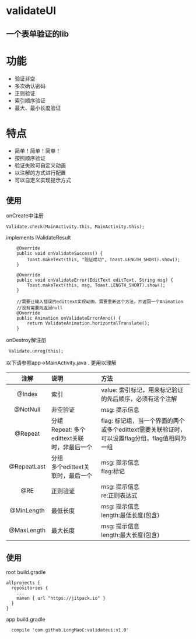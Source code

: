 # validateUI
## 一个表单验证的lib

# **功能**
* 验证非空
* 多次确认密码
* 正则验证
* 索引顺序验证
* 最大、最小长度验证


# 特点
* 简单！简单！简单！
* 按照顺序验证
* 验证失败可自定义动画
* 以注解的方式进行配置
* 可以自定义实现提示方式

## 使用
onCreate中注册
```
Validate.check(MainActivity.this, MainActivity.this);
```

implements IValidateResult
```
    @Override
    public void onValidateSuccess() {
        Toast.makeText(this, "验证成功", Toast.LENGTH_SHORT).show();
    }

    @Override
    public void onValidateError(EditText editText, String msg) {
        Toast.makeText(this, msg, Toast.LENGTH_SHORT).show();
    }

    //需要让输入错误的edittext实现动画，需要重新这个方法，并返回一个Animation
    //没有需要则返回null
    @Override
    public Animation onValidateErrorAnno() {
        return ValidateAnimation.horizontalTranslate();
    }
```

onDestroy解注册
```
 Validate.unreg(this);
```

以下请参照app->MainActivity.java . 更用以理解

| 注解 |说明|方法|
|:--:|:--|:--|
|@Index|索引 |value: 索引标记，用来标记验证的先后顺序，必须有这个注解|
|@NotNull|非空验证|msg: 提示信息|
|@Repeat|分组<br>Repeat: 多个edittext关联时，非最后一个|flag: 标记组，当一个界面的两个或多个edittext需要关联验证时，可以设置flag分组，flag值相同为一组|
|@RepeatLast|分组<br>多个edittext关联时，最后一个|msg: 提示信息<br>flag:标记|
|@RE| 正则验证|msg: 提示信息<br>re:正则表达式|
|@MinLength|最低长度|msg: 提示信息<br>length:最低长度(包含)|
|@MaxLength|最大长度|msg: 提示信息<br>length:最大长度(包含)|





## 使用
root build.gradle
```
allprojects {
  repositories {
    ...
    maven { url "https://jitpack.io" }
  }
}
```
app build.gradle
```
  compile 'com.github.LongMaoC:validateui:v1.0'
```
